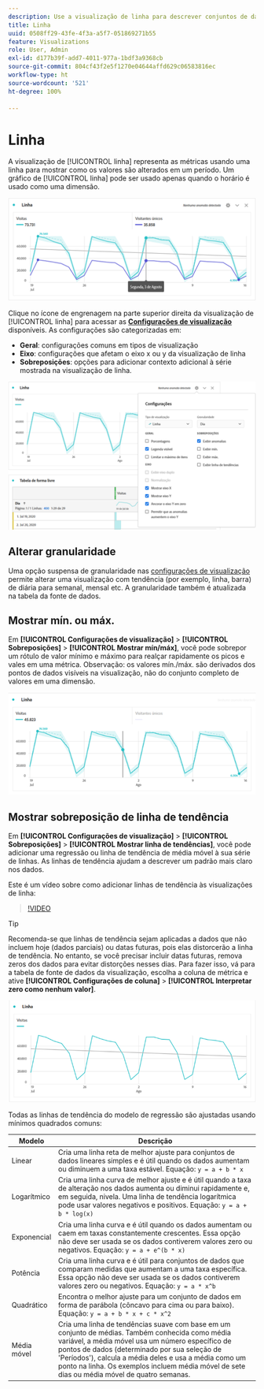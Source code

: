 ```yaml
---
description: Use a visualização de linha para descrever conjuntos de dados com tendência (de acordo com o tempo)
title: Linha
uuid: 0508ff29-43fe-4f3a-a5f7-051869271b55
feature: Visualizations
role: User, Admin
exl-id: d177b39f-add7-4011-977a-1bdf3a9368cb
source-git-commit: 804cf43f2e5f1270e04644affd629c06583816ec
workflow-type: ht
source-wordcount: '521'
ht-degree: 100%

---
```


# Linha

A visualização de [!UICONTROL linha] representa as métricas usando uma linha para mostrar como os valores são alterados em um período. Um gráfico de [!UICONTROL linha] pode ser usado apenas quando o horário é usado como uma dimensão.

![Visualização de linha](assets/line-viz.png)

Clique no ícone de engrenagem na parte superior direita da visualização de [!UICONTROL linha] para acessar as [**Configurações de visualização**](freeform-analysis-visualizations.md) disponíveis. As configurações são categorizadas em:

* **Geral**: configurações comuns em tipos de visualização
* **Eixo**: configurações que afetam o eixo x ou y da visualização de linha
* **Sobreposições**: opções para adicionar contexto adicional à série mostrada na visualização de linha.

![Configurações de visualização](assets/viz-settings-modal.png)

## Alterar granularidade

Uma opção suspensa de granularidade nas [configurações de visualização](freeform-analysis-visualizations.md) permite alterar uma visualização com tendência (por exemplo, linha, barra) de diária para semanal, mensal etc. A granularidade também é atualizada na tabela da fonte de dados.

## Mostrar mín. ou máx.

Em **[!UICONTROL Configurações de visualização]** > **[!UICONTROL Sobreposições]** > **[!UICONTROL Mostrar mín/máx]**, você pode sobrepor um rótulo de valor mínimo e máximo para realçar rapidamente os picos e vales em uma métrica. Observação: os valores mín./máx. são derivados dos pontos de dados visíveis na visualização, não do conjunto completo de valores em uma dimensão.

![Mostrar mín/máx](assets/min-max-labels.png)

## Mostrar sobreposição de linha de tendência

Em **[!UICONTROL Configurações de visualização]** > **[!UICONTROL Sobreposições]** > **[!UICONTROL Mostrar linha de tendências]**, você pode adicionar uma regressão ou linha de tendência de média móvel à sua série de linhas. As linhas de tendência ajudam a descrever um padrão mais claro nos dados.

Este é um vídeo sobre como adicionar linhas de tendência às visualizações de linha:

>[!VIDEO](https://video.tv.adobe.com/v/330176/?quality=12)

>[!TIP]
>
>Recomenda-se que linhas de tendência sejam aplicadas a dados que não incluem hoje (dados parciais) ou datas futuras, pois elas distorcerão a linha de tendência. No entanto, se você precisar incluir datas futuras, remova zeros dos dados para evitar distorções nesses dias. Para fazer isso, vá para a tabela de fonte de dados da visualização, escolha a coluna de métrica e ative **[!UICONTROL Configurações de coluna]** > **[!UICONTROL Interpretar zero como nenhum valor]**.

![Linha de tendência linear](assets/show-linear-trendline.png)

Todas as linhas de tendência do modelo de regressão são ajustadas usando mínimos quadrados comuns:

| Modelo | Descrição |
| --- | --- |
| Linear | Cria uma linha reta de melhor ajuste para conjuntos de dados lineares simples e é útil quando os dados aumentam ou diminuem a uma taxa estável. Equação: `y = a + b * x` |
| Logarítmico | Cria uma linha curva de melhor ajuste e é útil quando a taxa de alteração nos dados aumenta ou diminui rapidamente e, em seguida, nivela. Uma linha de tendência logarítmica pode usar valores negativos e positivos. Equação: `y = a + b * log(x)` |
| Exponencial | Cria uma linha curva e é útil quando os dados aumentam ou caem em taxas constantemente crescentes. Essa opção não deve ser usada se os dados contiverem valores zero ou negativos. Equação: `y = a + e^(b * x)` |
| Potência | Cria uma linha curva e é útil para conjuntos de dados que comparam medidas que aumentam a uma taxa específica. Essa opção não deve ser usada se os dados contiverem valores zero ou negativos. Equação: `y = a * x^b` |
| Quadrático | Encontra o melhor ajuste para um conjunto de dados em forma de parábola (côncavo para cima ou para baixo). Equação: `y = a + b * x + c * x^2` |
| Média móvel | Cria uma linha de tendências suave com base em um conjunto de médias. Também conhecida como média variável, a média móvel usa um número específico de pontos de dados (determinado por sua seleção de &#39;Períodos&#39;), calcula a média deles e usa a média como um ponto na linha. Os exemplos incluem média móvel de sete dias ou média móvel de quatro semanas. |
